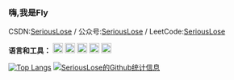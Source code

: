 ### 嗨,我是Fly

CSDN:[SeriousLose](https://blog.csdn.net/SeriousLose) / 公众号:[SeriousLose](http://open.weixin.qq.com/qr/code?username=SeriousLose) / LeetCode:[SeriousLose](https://leetcode-cn.com/u/seriouslose/)

 **语言和工具：**
<code><img height='20' src='https://files.catbox.moe/v7cxp6.jpg'></code>
<code><img height='20' src='https://files.catbox.moe/8wncs1.png'></code>
<code><img height='20' src='https://files.catbox.moe/v7cgny.png'></code>
<code><img height='20' src='https://files.catbox.moe/h2cix6.png'></code>
<code><img height='20' src='https://files.catbox.moe/u7u3xw.png'></code>

[![Top Langs](https://github-readme-stats.vercel.app/api/top-langs/?username=SeriousLose&layout=compact)](https://github.com/anuraghazra/github-readme-stats)
[![SeriousLose的Github统计信息](https://github-readme-stats.vercel.app/api?username=SeriousLose&show_icons=true)](https://github.com/anuraghazra/github-readme-stats)


<!--
**SeriousLose/SeriousLose** is a ✨ _special_ ✨ repository because its `README.md` (this file) appears on your GitHub profile.

Here are some ideas to get you started:

- 🔭 I’m currently working on ...
- 🌱 I’m currently learning ...
- 👯 I’m looking to collaborate on ...
- 🤔 I’m looking for help with ...
- 💬 Ask me about ...
- 📫 How to reach me: ...
- 😄 Pronouns: ...
- ⚡ Fun fact: ...
-->
